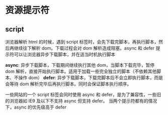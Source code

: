 # 资源提示符

## script

浏览器解析 html 的时候，遇到 script 标签时，会先下载完脚本，再执行脚本，然后再继续往下解析 dom。下载过程会对 dom 解析造成阻塞。async 和 defer 提示符可以让浏览器异步下载脚本，并在适当时机执行脚本

**async**: 异步下载脚本，下载期间继续执行其他 dom，当脚本下载完毕，暂停 dom 解析，直接开始执行脚本。适用于加载一些完全独立的脚本（不依赖其他脚本、不操作 dom）
**defer**: 异步下载脚本，下载完脚本后不会立即执行脚本，而是会等待 dom 解析完毕后再执行脚本。同时会保证脚本执行顺序。

一些网站的一个 script 标签会同时使用 async 和 defer，是为了兼容性，一些旧的浏览器如 IE9 及以下不支持 async 但支持 defer。
当两个提示符都有的情况下，async 的优先级高于 defer
